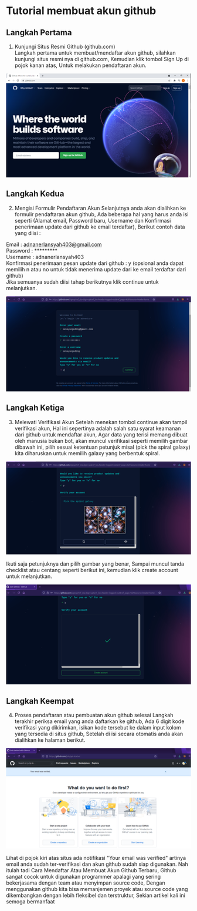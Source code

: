 # Tutorial membuat akun github

## Langkah Pertama
1. Kunjungi Situs Resmi Github (github.com) <br>
Langkah pertama untuk membuat/mendaftar akun github, silahkan kunjungi situs resmi nya di github.com, Kemudian klik tombol Sign Up di pojok kanan atas, Untuk melakukan pendaftaran akun.

![Gambar 1](../img/websitegithub.png)

### <h2> Langkah Kedua
2. Mengisi Formulir Pendaftaran Akun
Selanjutnya anda akan dialihkan ke formulir pendaftaran akun github, Ada beberapa hal yang harus anda isi seperti (Alamat email, Password baru, Username dan Konfirmasi penerimaan update dari github ke email terdaftar), Berikut contoh data yang diisi :

Email : adnanerlansyah403@gmail.com <br>
Password : *********    <br>
Username : adnanerlansyah403 <br>
Konfirmasi penerimaan pesan update dari github : y (opsional anda dapat memilih n atau no untuk tidak menerima update dari ke email terdaftar dari github) <br>
Jika semuanya sudah diisi tahap berikutnya klik continue untuk melanjutkan. <br>

![Gambar 2](../img/menuregistrasi.png) <br>

#### <h2> Langkah Ketiga
3. Melewati Verifikasi Akun
Setelah menekan tombol continue akan tampil verifikasi akun, Hal ini sepertinya adalah salah satu syarat keamanan dari github untuk mendaftar akun, Agar data yang terisi memang dibuat oleh manusia bukan bot, akan muncul verifikasi seperti memilih gambar dibawah ini, pilih sesuai ketentuan petunjuk misal (pick the spiral galaxy) kita diharuskan untuk memilih galaxy yang berbentuk spiral. <br>

![Gambar 3](../img/verifikasiakun.png) <br>

Ikuti saja petunjuknya dan pilih gambar yang benar, Sampai muncul tanda checklist atau centang seperti berikut ini, kemudian klik create account untuk melanjutkan. <br>

![Gambar 4](../img/verifikasiakun2.png) <br>

##### <h2> Langkah Keempat
4. Proses pendaftaran atau pembuatan akun github selesai 
Langkah terakhir periksa email yang anda daftarkan ke github, Ada 6 digit kode verifikasi yang dikirimkan, isikan kode tersebut ke dalam input kolom yang tersedia di situs github, Setelah di isi secara otomatis anda akan dialihkan ke halaman berikut. <br>

![Gambar 5](../img/verifikasiemailsuccess.png) <br>

Lihat di pojok kiri atas situs ada notifikasi "Your email was verified" artinya email anda sudah ter-verifikasi dan akun github sudah siap digunakan. Nah itulah tadi Cara Mendaftar Atau Membuat Akun Github Terbaru, Github sangat cocok untuk digunakan programmer apalagi yang sering bekerjasama dengan team atau menyimpan source code, Dengan menggunakan github kita bisa memanjemen proyek atau source code yang dikembangkan dengan lebih fleksibel dan terstruktur, Sekian artikel kali ini semoga bermanfaat

